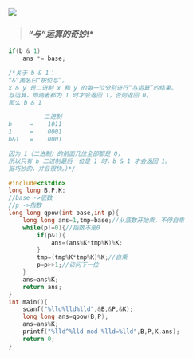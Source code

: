![](https://s1.vika.cn/space/2024/04/10/31bc82cf0d404552950be3ec8a46962a)

> ### *“与”运算的奇妙!**

```cpp
if(b & 1)
	ans *= base;

/*关于 b & 1：
“&”美名曰“按位与”。
x & y 是二进制 x 和 y 的每一位分别进行“与运算”的结果。
与运算，即两者都为 1 时才会返回 1，否则返回 0。
那么 b & 1

          二进制
b     =    1011
1     =    0001
b&1   =    0001

因为 1（二进制）的前面几位全部都是 0，
所以只有 b 二进制最后一位是 1 时，b & 1 才会返回 1。
挺巧妙的，并且很快。)*/

```



```cpp
#include<cstdio>
long long B,P,K;
//base ->底数
//p ->指数
long long qpow(int base,int p){
	long long ans=1,tmp=base;//从底数开始乘，不停自乘
	while(p!=0){//指数不是0 
		if(p&1){
			ans=(ans%K*tmp%K)%K;
		} 
		tmp=(tmp%K*tmp%K)%K;//自乘
		p=p>>1;//访问下一位 
	} 
	ans=ans%K;
	return ans;
} 
int main(){
	scanf("%lld%lld%lld",&B,&P,&K);
	long long ans=qpow(B,P);
	ans=ans%K;
	printf("%lld^%lld mod %lld=%lld",B,P,K,ans);
	return 0;
}

```


